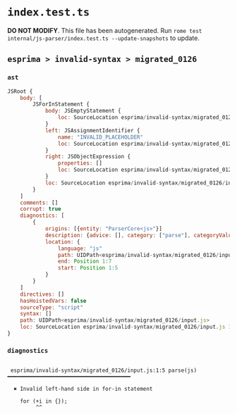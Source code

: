 # `index.test.ts`

**DO NOT MODIFY**. This file has been autogenerated. Run `rome test internal/js-parser/index.test.ts --update-snapshots` to update.

## `esprima > invalid-syntax > migrated_0126`

### `ast`

```javascript
JSRoot {
	body: [
		JSForInStatement {
			body: JSEmptyStatement {
				loc: SourceLocation esprima/invalid-syntax/migrated_0126/input.js 1:14-1:15
			}
			left: JSAssignmentIdentifier {
				name: "INVALID_PLACEHOLDER"
				loc: SourceLocation esprima/invalid-syntax/migrated_0126/input.js 1:8-1:7
			}
			right: JSObjectExpression {
				properties: []
				loc: SourceLocation esprima/invalid-syntax/migrated_0126/input.js 1:11-1:13
			}
			loc: SourceLocation esprima/invalid-syntax/migrated_0126/input.js 1:0-1:15
		}
	]
	comments: []
	corrupt: true
	diagnostics: [
		{
			origins: [{entity: "ParserCore<js>"}]
			description: {advice: [], category: ["parse"], categoryValue: "js", message: [RAW_MARKUP {value: "Invalid left-hand side in "}, "for-in statement"]}
			location: {
				language: "js"
				path: UIDPath<esprima/invalid-syntax/migrated_0126/input.js>
				end: Position 1:7
				start: Position 1:5
			}
		}
	]
	directives: []
	hasHoistedVars: false
	sourceType: "script"
	syntax: []
	path: UIDPath<esprima/invalid-syntax/migrated_0126/input.js>
	loc: SourceLocation esprima/invalid-syntax/migrated_0126/input.js 1:0-2:0
}
```

### `diagnostics`

```

 esprima/invalid-syntax/migrated_0126/input.js:1:5 parse(js) ━━━━━━━━━━━━━━━━━━━━━━━━━━━━━━━━━━━━━━━

  ✖ Invalid left-hand side in for-in statement

    for (+i in {});
         ^^


```
